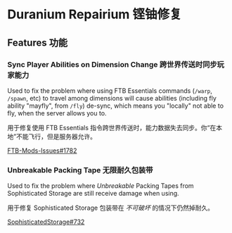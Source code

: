 # Duranium Repairium 铿铀修复

## Features 功能

### Sync Player Abilities on Dimension Change 跨世界传送时同步玩家能力

Used to fix the problem where using FTB Essentials commands (`/warp`, `/spawn`, etc) to travel among dimensions will
cause abilities (including fly ability "mayfly", from `/fly`) de-sync, which means you "locally" not able to fly, when
the server allows you to.

用于修复使用 FTB Essentials 指令跨世界传送时，能力数据失去同步。你“在本地”不能飞行，但是服务器允许。

[FTB-Mods-Issues#1782](https://github.com/FTBTeam/FTB-Mods-Issues/issues/1782)

### Unbreakable Packing Tape 无限耐久包装带

Used to fix the problem where _Unbreakable_ Packing Tapes from Sophisticated Storage are still receive damage
when using.

用于修复 Sophisticated Storage 包装带在 _不可破坏_ 的情况下仍然掉耐久。

[SophisticatedStorage#732](https://github.com/P3pp3rF1y/SophisticatedStorage/issues/732)
